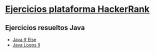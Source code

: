 <h1><a href="https://www.hackerrank.com/" target="_blank">Ejercicios plataforma HackerRank</a></h1>
<h2>Ejercicios resueltos Java</h2>
<ul>
    <li><a href="https://www.hackerrank.com/challenges/java-if-else/problem?isFullScreen=true" target="_blank">Java If Else</a></li>
    <li><a href="https://www.hackerrank.com/challenges/java-loops/problem?isFullScreen=true" target="_blank">Java Loops II</a></li>
</ul>
